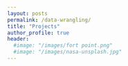 ```yaml
---
layout: posts
permalink: /data-wrangling/
title: "Projects"
author_profile: true
header:
  #image: "/images/fort point.png"
  #image: "/images/nasa-unsplash.jpg"
---
```




